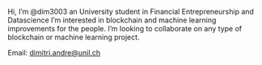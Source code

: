 Hi, I’m @dim3003 an University student in Financial Entrepreneurship and Datascience
I’m interested in blockchain and machine learning improvements for the people.
I’m looking to collaborate on any type of blockchain or machine learning project. 

Email: dimitri.andre@unil.ch

<!---
dim3003/dim3003 is a ✨ special ✨ repository because its `README.md` (this file) appears on your GitHub profile.
You can click the Preview link to take a look at your changes.
--->
